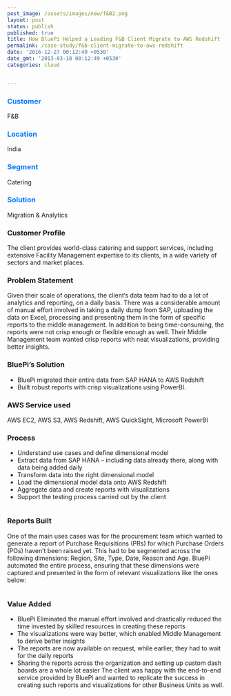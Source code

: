 ```yaml
---
post_image: /assets/images/new/f&B2.png 
layout: post 
status: publish 
published: true 
title: How BluePi Helped a Leading F&B Client Migrate to AWS Redshift
permalink: /case-study/f&b-client-migrate-to-aws-redshift
date: '2016-12-27 00:12:49 +0530' 
date_gmt: '2013-03-18 00:12:49 +0530' 
categories: cloud


---
```

<div class="row"> 
<div class="col-lg-4">
     <div class="top-class-detail">
        <div class="row align-item-center">
           <div class="col-lg-12">
             <div class="case_top_box">
               <h3 style="color:#007bff;">Customer </h3>
               <p>F&B</p>
              </div>
            </div>
            <div class="col-lg-12">
             <div class="case_top_box">
               <h3 style="color:#007bff;">Location</h3>
               <p>India</p>
              </div>
            </div>
            <div class="col-lg-12">
             <div class="case_top_box">
               <h3 style="color:#007bff;">Segment</h3>
               <p>Catering</p>
              </div>
            </div>
            <div class="col-lg-12">
             <div class="case_top_box">
               <h3 style="color:#007bff;"> Solution </h3>
               <p>Migration & Analytics</p>
              </div>
            </div>
         </div>
      </div>
    </div>
<div class="col-lg-8" markdown="1">

### Customer Profile
The client provides world-class catering and support services, including extensive Facility Management expertise to its clients, in a wide variety of sectors and market places.

### Problem Statement
Given their scale of operations, the client’s data team had to do a lot of analytics and reporting, on a daily basis. There was a considerable amount of manual effort involved in taking a daily dump from SAP, uploading the data on Excel, processing and presenting them in the form of specific reports to the middle management. In addition to being time-consuming, the reports were not crisp enough or flexible enough as well. Their Middle Management team wanted crisp reports with neat visualizations, providing better insights.

### BluePi’s Solution
+ BluePi migrated their entire data from SAP HANA to AWS Redshift
+ Built robust reports with crisp visualizations using PowerBI.

### AWS Service used
AWS EC2, AWS S3, AWS Redshift, AWS QuickSight, Microsoft PowerBI

### Process
+ Understand use cases and define dimensional model
+ Extract data from SAP HANA – including data already there, along with data being added daily
+ Transform data into the right dimensional model
+ Load the dimensional model data onto AWS Redshift
+ Aggregate data and create reports with visualizations
+ Support the testing process carried out by the client

<img class="blog_image_size" src="https://static.bluepiit.com/wp-content/uploads/2019/07/fb1.jpg" alt="">

### Reports Built
One of the main uses cases was for the procurement team which wanted to generate a report of Purchase Requisitions (PRs) for which Purchase Orders (POs) haven’t been raised yet. This had to be segmented across the following dimensions: Region, Site, Type, Date, Reason and Age. BluePi automated the entire process, ensuring that these dimensions were captured and presented in the form of relevant visualizations like the ones below:

<img class="blog_image_size" src="https://static.bluepiit.com/wp-content/uploads/2019/07/fb2.jpg" alt="">

### Value Added 
+ BluePi Eliminated the manual effort involved and drastically reduced the time invested by skilled resources in creating these reports 
+ The visualizations were way better, which enabled Middle Management to derive better insights
+ The reports are now available on request, while earlier, they had to wait for the daily reports 
+ Sharing the reports across the organization and setting up custom dash boards are a whole lot easier
The client was happy with the end-to-end service provided by BluePi and wanted to replicate the success in creating such reports and visualizations for other Business Units as well.
</div>
</div>